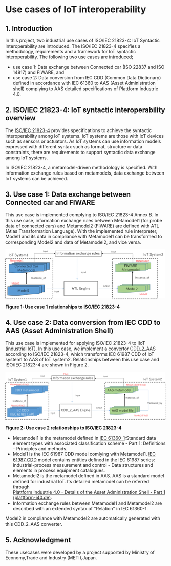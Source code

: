 # Use cases of IoT interoperability  

## 1. Introduction 

In this project, two industrial use cases of ISO/IEC 21823-4: IoT Syntactic Interoperability are introduced.
The ISO/IEC 21823-4 specifies a methodology, requirements and a framework for IoT syntactic interoperability. 
The following two use cases are introduced; 

- use case 1: Data exchange between Connected car (ISO 22837 and ISO 14817) and FIWARE, and
- use case 2: Data conversion from IEC CDD (Common Data Dictionary) defined in accordance with IEC 61360 to AAS (Asset Administration shell) complying to AAS detailed specifications of Plattform Industrie 4.0.


## 2. ISO/IEC 21823-4: IoT syntactic interoperability overview 

The [ISO/IEC 21823-4](https://www.iec.ch/dyn/www/f?p=103:38:505161326783782::::FSP_ORG_ID,FSP_APEX_PAGE,FSP_PROJECT_ID:20486,23,103541) provides specifications to achieve the syntactic interoperability among IoT systems.
IoT systems are those with IoT devices such as sensors or actuators. 
As IoT systems can use information models expressed with different syntax such as format, structure or data constraints, there are requirements to support syntactic data exchange among IoT systems.

In ISO/IEC 21823-4, a metamodel-driven methodology is specified. 
With information exchange rules based on metamodels, data exchange between IoT systems can be achieved. 


## 3. Use case 1: Data exchange between Connected car and FIWARE 

This use case is implemented complying to ISO/IEC 21823-4 Annex B.
In this use case, information exchange rules between Metamodel1 (for probe data of connected cars) and Metamodel2 (FIWARE) are defined with ATL (Atlas Transformation Language). 
With the implemented rule interpreter, Model1 and its data in compliance with Metamodel1 can be transformed to corresponding Model2 and data of Metamodel2,
and vice versa. 

<img src="images/usecase1.png" alt="" width="500"/>

**Figure 1: Use case 1 relationships to ISO/IEC 21823-4** 

## 4. Use case 2: Data conversion from IEC CDD to AAS (Asset Administration Shell)

This use case is implemented for applying ISO/IEC 21823-4 to IIoT (industrial IoT).
In this use case, we implement a convertor CDD_2_AAS according to ISO/IEC 21823-4, which transforms IEC 61987 CDD of IoT system1 to AAS of IoT system2.
Relationships between this use case and ISO/IEC 21823-4 are shown in Figure 2. 

<img src="images/usecase2.png" alt="" width="500"/>

**Figure 2: Use case 2 relationships to ISO/IEC 21823-4** 

- Metamodel1 is the metamodel defined in [IEC 61360-1](https://webstore.iec.ch/publication/28560):Standard data element types with associated classification scheme - Part 1: Definitions - Principles and methods.
- Model1 is the IEC 61987 CDD model comlying with Metamodel1. [IEC 61987 CDD](https://cdd.iec.ch/cdd/iec61987/iec61987.nsf/TreeFrameset?OpenFrameSet&ongletactif=1) model contains entities defined in the IEC 61987 series: 
industrial-process measurement and control - Data structures and elements in process equipment catalogues. 
- Metamodel2 is the metamodel defined in AAS. AAS is a standard model defined for industrial IoT. Its detailed metamodel can be referred through  
[Plattform Industrie 4.0 - Details of the Asset Administration Shell - Part 1 (plattform-i40.de)](https://www.plattform-i40.de/IP/Redaktion/EN/Downloads/Publikation/Details_of_the_Asset_Administration_Shell_Part1_V3.html). 
- Information exchange rules between Metamodel1 and Metamodel2 are described with an extended syntax of "Relation" in IEC 61360-1.

Model2 in compliance with Metamodel2 are automatically generated with this CDD_2_AAS converter.
 

## 5. Acknowledgment 

These usecases were developed by a project supported by Ministry of Economy,Trade and Industry (METI),Japan. 

 
